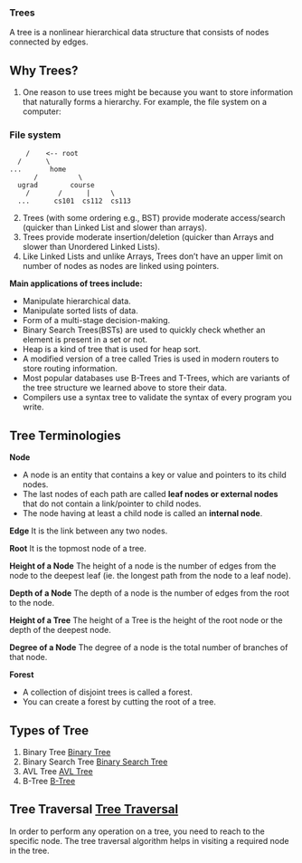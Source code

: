 ### Trees

A tree is a nonlinear hierarchical data structure that consists of nodes connected by edges.


## Why Trees?
1. One reason to use trees might be because you want to store information that naturally forms a hierarchy. For example, the file system on a computer:

### File system

        /    <-- root
      /      \
    ...       home
          /          \
      ugrad        course
        /       /      |     \
      ...      cs101  cs112  cs113  

2. Trees (with some ordering e.g., BST) provide moderate access/search (quicker than Linked List and slower than arrays). 
3. Trees provide moderate insertion/deletion (quicker than Arrays and slower than Unordered Linked Lists). 
4. Like Linked Lists and unlike Arrays, Trees don’t have an upper limit on number of nodes as nodes are linked using pointers. 


__Main applications of trees include:__
- Manipulate hierarchical data.
- Manipulate sorted lists of data.
- Form of a multi-stage decision-making.
- Binary Search Trees(BSTs) are used to quickly check whether an element is present in a set or not.
- Heap is a kind of tree that is used for heap sort.
- A modified version of a tree called Tries is used in modern routers to store routing information.
- Most popular databases use B-Trees and T-Trees, which are variants of the tree structure we learned above to store their data.
- Compilers use a syntax tree to validate the syntax of every program you write.


## Tree Terminologies
__Node__
- A node is an entity that contains a key or value and pointers to its child nodes.
- The last nodes of each path are called __leaf nodes or external nodes__ that do not contain a link/pointer to child nodes.
- The node having at least a child node is called an __internal node__.

__Edge__
It is the link between any two nodes.

__Root__
It is the topmost node of a tree.

__Height of a Node__
The height of a node is the number of edges from the node to the deepest leaf (ie. the longest path from the node to a leaf node).

__Depth of a Node__
The depth of a node is the number of edges from the root to the node.

__Height of a Tree__
The height of a Tree is the height of the root node or the depth of the deepest node.

__Degree of a Node__
The degree of a node is the total number of branches of that node.

__Forest__
- A collection of disjoint trees is called a forest.
- You can create a forest by cutting the root of a tree.


## Types of Tree
1. Binary Tree  [Binary Tree](../../../Assets/md_files/content/Binary_Tree.md)
2. Binary Search Tree [Binary Search Tree](../../../Assets/md_files/content/Binary_Search_Tree.md)
3. AVL Tree [AVL Tree](../../../Assets/md_files/content/AVL_Tree.md)
4. B-Tree [B-Tree](../../../Assets/md_files/content/B_Tree.md)


## Tree Traversal [Tree Traversal](../../../Assets/md_files/content/Tree_Traversal.md)
In order to perform any operation on a tree, you need to reach to the specific node. The tree traversal algorithm helps in visiting a required node in the tree. 
